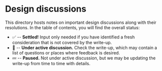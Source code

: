 # Design discussions

This directory hosts notes on important design discussions along with their resolutions.
In the table of contents, you will find the overall status:

* ✅ -- **Settled!** Input only needed if you have identified a fresh consideration that is not covered by the write-up.
* 💬 -- **Under active discussion.** Check the write-up, which may contain a list of questions or places where feedback is desired.
* 💤 -- **Paused.** Not under active discussion, but we may be updating the write-up from time to time with details.
